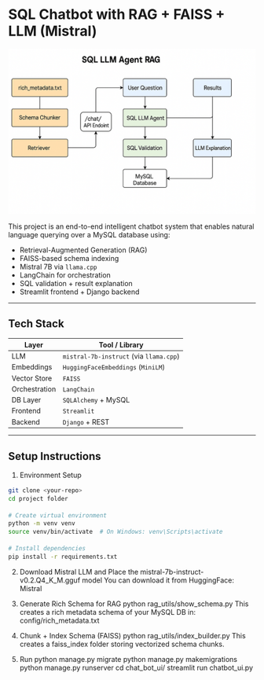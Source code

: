 # SQL Chatbot with RAG + FAISS + LLM (Mistral)

<img src="image/work%20flow.png" width="600"/>

This project is an end-to-end intelligent chatbot system that enables natural language querying over a MySQL database using:

- Retrieval-Augmented Generation (RAG)
- FAISS-based schema indexing
- Mistral 7B via `llama.cpp`
- LangChain for orchestration
- SQL validation + result explanation
- Streamlit frontend + Django backend

---

## Tech Stack

| Layer         | Tool / Library                          |
| ------------- | --------------------------------------- |
| LLM           | `mistral-7b-instruct` (via `llama.cpp`) |
| Embeddings    | `HuggingFaceEmbeddings` (`MiniLM`)      |
| Vector Store  | `FAISS`                                 |
| Orchestration | `LangChain`                             |
| DB Layer      | `SQLAlchemy` + MySQL                    |
| Frontend      | `Streamlit`                             |
| Backend       | `Django` + REST                         |

---

## Setup Instructions

1. Environment Setup

```bash
git clone <your-repo>
cd project folder

# Create virtual environment
python -m venv venv
source venv/bin/activate  # On Windows: venv\Scripts\activate

# Install dependencies
pip install -r requirements.txt
```

2. Download Mistral LLM and Place the mistral-7b-instruct-v0.2.Q4_K_M.gguf model
   You can download it from HuggingFace: Mistral

3. Generate Rich Schema for RAG
   python rag_utils/show_schema.py
   This creates a rich metadata schema of your MySQL DB in:
   config/rich_metadata.txt

4. Chunk + Index Schema (FAISS)
   python rag_utils/index_builder.py
   This creates a faiss_index folder storing vectorized schema chunks.

5. Run
   python manage.py migrate
   python manage.py makemigrations
   python manage.py runserver
   cd chat_bot_ui/
   streamlit run chatbot_ui.py
